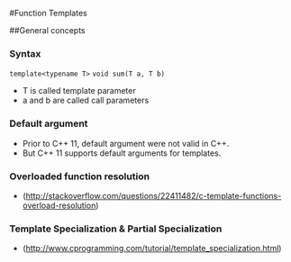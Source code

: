 #Function Templates

##General concepts

### Syntax
`template<typename T>`
`void sum(T a, T b)`
- T is called template parameter
- a and b are called call parameters

### Default argument
- Prior to C++ 11, default argument were not valid in C++.
- But C++ 11 supports default arguments for templates.

### Overloaded function resolution
- (http://stackoverflow.com/questions/22411482/c-template-functions-overload-resolution)

### Template Specialization & Partial Specialization
- (http://www.cprogramming.com/tutorial/template_specialization.html)



